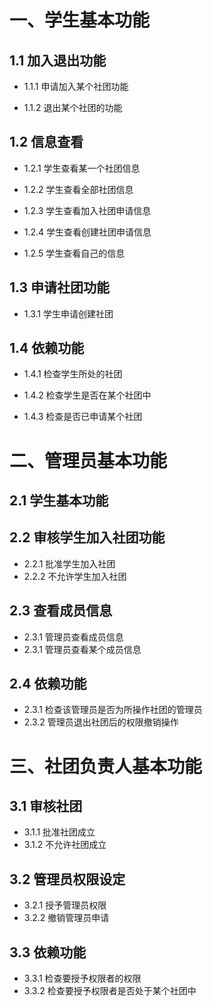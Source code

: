 
# 一、学生基本功能

## 1.1 加入退出功能

* 1.1.1 申请加入某个社团功能

* 1.1.2 退出某个社团的功能
  
## 1.2 信息查看

* 1.2.1 学生查看某一个社团信息

* 1.2.2 学生查看全部社团信息

* 1.2.3 学生查看加入社团申请信息

* 1.2.4 学生查看创建社团申请信息

* 1.2.5 学生查看自己的信息

## 1.3 申请社团功能  

* 1.3.1 学生申请创建社团  

## 1.4 依赖功能  

* 1.4.1 检查学生所处的社团  

* 1.4.2 检查学生是否在某个社团中  

* 1.4.3 检查是否已申请某个社团  

# 二、管理员基本功能  

## 2.1 学生基本功能  

## 2.2 审核学生加入社团功能  

* 2.2.1 批准学生加入社团  
* 2.2.2 不允许学生加入社团  

## 2.3 查看成员信息  

* 2.3.1 管理员查看成员信息  
* 2.3.1 管理员查看某个成员信息  

## 2.4 依赖功能  

* 2.3.1 检查该管理员是否为所操作社团的管理员  
* 2.3.2 管理员退出社团后的权限撤销操作  

# 三、社团负责人基本功能  

## 3.1 审核社团  

* 3.1.1 批准社团成立  
* 3.1.2 不允许社团成立  

## 3.2 管理员权限设定  

* 3.2.1 授予管理员权限  
* 3.2.2 撤销管理员申请  

## 3.3 依赖功能  

* 3.3.1 检查要授予权限者的权限  
* 3.3.2 检查要授予权限者是否处于某个社团中  
